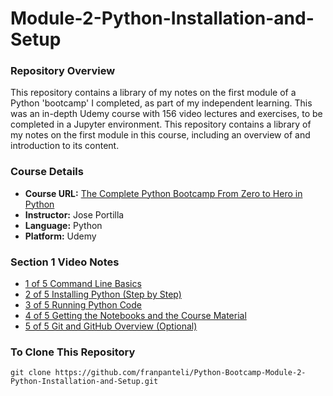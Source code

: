# Module-2-Python-Installation-and-Setup
### Repository Overview 

This repository contains a library of my notes on the first module of a Python 'bootcamp' I completed, as part of my independent learning. This was an in-depth Udemy course with 156 video lectures and exercises, to be completed in a Jupyter environment. This repository contains a library of my notes on the first module in this course, including an overview of and introduction to its content. 

### Course Details
- **Course URL:** [The Complete Python Bootcamp From Zero to Hero in Python](https://www.udemy.com/course/complete-python-bootcamp/?couponCode=ST18MT62524)
- **Instructor:** Jose Portilla
- **Language:** Python
- **Platform:** Udemy 
  
### Section 1 Video Notes
- [1 of 5 Command Line Basics](https://github.com/franpanteli/Python-Bootcamp-Module-2-Python-Installation-and-Setup/blob/main/Notes%20on%20Videos%20-%20Module%202%20Python%20Installation%20and%20Setup/1%20of%205%20Command%20Line%20Basics.pdf)
- [2 of 5 Installing Python (Step by Step)](https://github.com/franpanteli/Python-Bootcamp-Module-2-Python-Installation-and-Setup/blob/main/Notes%20on%20Videos%20-%20Module%202%20Python%20Installation%20and%20Setup/2%20of%205%20Installing%20Python%20(Step%20by%20Step).pdf)
- [3 of 5 Running Python Code ](https://github.com/franpanteli/Python-Bootcamp-Module-2-Python-Installation-and-Setup/blob/main/Notes%20on%20Videos%20-%20Module%202%20Python%20Installation%20and%20Setup/3%20of%205%20Running%20Python%20Code.pdf)
- [4 of 5 Getting the Notebooks and the Course Material](https://github.com/franpanteli/Python-Bootcamp-Module-2-Python-Installation-and-Setup/blob/main/Notes%20on%20Videos%20-%20Module%202%20Python%20Installation%20and%20Setup/4%20of%205%20Getting%20the%20Notebooks%20and%20the%20Course%20Material.pdf)
- [5 of 5 Git and GitHub Overview (Optional)](https://github.com/franpanteli/Python-Bootcamp-Module-2-Python-Installation-and-Setup/blob/main/Notes%20on%20Videos%20-%20Module%202%20Python%20Installation%20and%20Setup/5%20of%205%20Git%20and%20GitHub%20Overview%20(Optional).pdf)

### To Clone This Repository
```
git clone https://github.com/franpanteli/Python-Bootcamp-Module-2-Python-Installation-and-Setup.git
```
